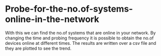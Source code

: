 # Probe-for-the-no.of-systems-online-in-the-network
With this we can find the no.of systems that are online in your network. By changing the time and probing frequency it is possible to obtain the no.of devices online at different times. The results are written over a csv file and they are plotted to see the trend.
